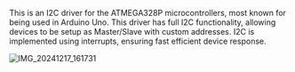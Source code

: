 This is an I2C driver for the ATMEGA328P microcontrollers, most known for being used in Arduino Uno. This driver has full I2C functionality, allowing devices to be setup as Master/Slave with custom addresses. I2C is implemented using interrupts, ensuring fast efficient device response.  

![IMG_20241217_161731](https://github.com/user-attachments/assets/d140db37-0cf1-463b-a2bd-6ca15a3e888e)
